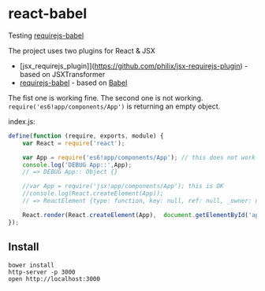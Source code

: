 # react-babel

Testing [requirejs-babel](https://github.com/philix/jsx-requirejs-plugin)

The project uses two plugins for React & JSX
 
 * [jsx_requirejs_plugin]](https://github.com/philix/jsx-requirejs-plugin) - based on JSXTransformer
 * [requirejs-babel](https://github.com/philix/jsx-requirejs-plugin) - based on [Babel](http://babeljs.io/)
 
 The fist one is working fine. The second one is not working. `require('es6!app/components/App')` 
 is returning an empty object.
 
index.js:

```javascript
define(function (require, exports, module) {
    var React = require('react');

    var App = require('es6!app/components/App'); // this does not work!
    console.log('DEBUG App::',App);
    // => DEBUG App:: Object {}

    //var App = require('jsx!app/components/App'); this is OK
    //console.log(React.createElement(App));
    // => ReactElement {type: function, key: null, ref: null, _owner: null, _context: Object…}

    React.render(React.createElement(App),  document.getElementById('app'));
});
```


## Install

```
bower install
http-server -p 3000
open http://localhost:3000
```

